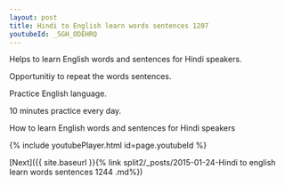 ```yaml
---
layout: post
title: Hindi to English learn words sentences 1207 
youtubeId: _5GH_ODEHRQ
---
```

 
 
Helps to learn English words and sentences for Hindi speakers.

Opportunitiy to repeat the words sentences. 

Practice English language. 
 
10 minutes practice every day. 
 
How to learn English words and sentences for Hindi speakers 
 
{% include youtubePlayer.html id=page.youtubeId %}
 
 
[Next]({{ site.baseurl }}{% link  split2/_posts/2015-01-24-Hindi to english learn words sentences 1244 .md%})
 
